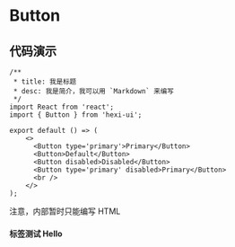 # Button

## 代码演示
```tsx
/**
 * title: 我是标题
 * desc: 我是简介，我可以用 `Markdown` 来编写
 */
import React from 'react';
import { Button } from 'hexi-ui';

export default () => (
    <>
      <Button type='primary'>Primary</Button>
      <Button>Default</Button>
      <Button disabled>Disabled</Button>
      <Button type='primary' disabled>Primary</Button>
      <br />
    </>
);
```
<API></API>
<Alert type="info">
  注意，内部暂时只能编写 HTML
</Alert>
#### 标签测试 <Badge>Hello</Badge>